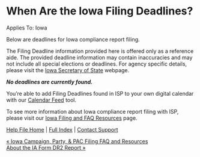  When Are the Iowa Filing Deadlines?
==========

Applies To: Iowa

Below are deadlines for Iowa compliance report filing.

The Filing Deadline information provided here is offered only as a reference aide. The provided deadline information may contain inaccuracies and may not include all special elections or deadlines. For agency specific details, please visit the [Iowa Secretary of State](https://sos.iowa.gov/elections/candidates/index.html) webpage.

***No deadlines are currently found.***

You’re able to add Filing Deadlines found in ISP to your own digital calendar with our [Calendar Feed](https://ispolitical.com/what-are-calendar-feeds/) tool.

To see more information about Iowa compliance report filing with ISP, please visit our [Iowa Filing and FAQ Resources](https://ispolitical.com/Iowa-Campaign-Party-PAC-Filing-FAQ-and-Resources/) page.

[Help File Home](/help/) | [Full Index](/Help-File-Directory/) | [Contact Support](mailto:support@ISPolitical.com)

[« Iowa Campaign, Party, & PAC Filing FAQ and Resources](/Iowa-Campaign-Party-PAC-Filing-FAQ-and-Resources)  
[About the IA Form DR2 Report »](/About-the-IA-Form-DR2)